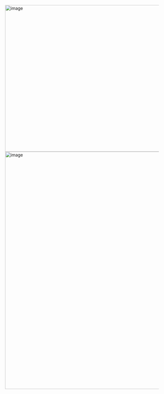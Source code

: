 <img width="889" height="480" alt="image" src="https://github.com/user-attachments/assets/87c07113-e6dc-4d1e-86e9-e23f12f314a2" />
<img width="1120" height="777" alt="image" src="https://github.com/user-attachments/assets/2e81e393-d0aa-4701-b42c-ec5300c1d2b4" />
